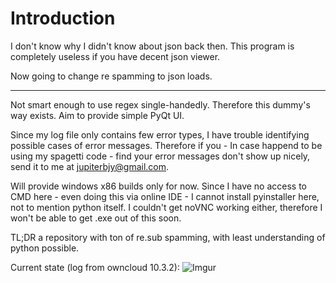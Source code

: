 # Introduction

I don't know why I didn't know about json back then. This program is completely useless if you have decent json viewer.

Now going to change re spamming to json loads.

----

Not smart enough to use regex single-handedly. Therefore this dummy's way exists. Aim to provide simple PyQt UI.

Since my log file only contains few error types, I have trouble identifying possible cases of error messages. Therefore if you - In case happend to be using my spagetti code - find your error messages don't show up nicely, send it to me at <jupiterbjy@gmail.com>.

Will provide windows x86 builds only for now. Since I have no access to CMD here - even doing this via online IDE - I cannot install pyinstaller here, not to mention python itself. I couldn't get noVNC working either, therefore I won't be able to get .exe out of this soon.

TL;DR a repository with ton of re.sub spamming, with least understanding of python possible.

Current state (log from owncloud 10.3.2): 
![Imgur](https://imgur.com/1Pmhd5q.jpg)
